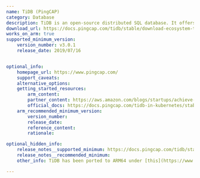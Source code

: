 ```yaml
---
name: TiDB (PingCAP)
category: Database
description: TiDB is an open-source distributed SQL database. It offers high availability, horizontal scalability, MySQL compatibility, ACID transactions and real-time analytics.
download_url: https://docs.pingcap.com/tidb/stable/download-ecosystem-tools
works_on_arm: true
supported_minimum_version:
    version_number: v3.0.1
    release_date: 2019/07/16


optional_info:
    homepage_url: https://www.pingcap.com/
    support_caveats:
    alternative_options:
    getting_started_resources:
        arm_content:
        partner_content: https://aws.amazon.com/blogs/startups/achieve-better-price-to-performance-for-tidb-graviton2-processors/
        official_docs: https://docs.pingcap.com/tidb-in-kubernetes/stable/deploy-cluster-on-arm64
    arm_recommended_minimum_version:
        version_number:
        release_date:
        reference_content:
        rationale:

optional_hidden_info:
    release_notes__supported_minimum: https://docs.pingcap.com/tidb/stable/release-3.0.1
    release_notes__recommended_minimum:
    other_info: TiDB has been ported to ARM64 under [this](https://www.pingcap.com/blog/porting-tidb-to-arm64-for-greater-flexibility/) blog.

---
```



